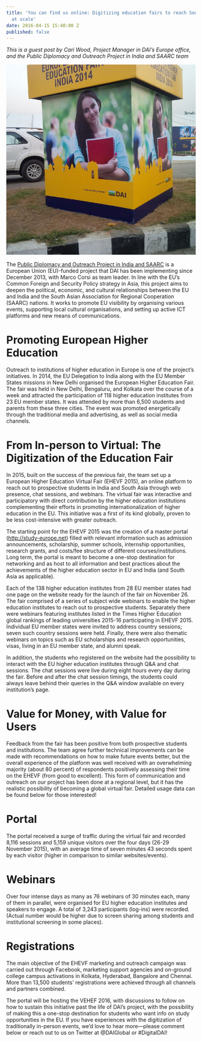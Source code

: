 ```yaml
---
title: 'You can find us online: Digitizing education fairs to reach South Asian youth
  at scale'
date: 2016-04-15 15:40:00 Z
published: false
---
```


*This is a guest post by Cari Wood, Project Manager in DAI’s Europe office, and the Public Diplomacy and Outreach Project in India and SAARC team*

![south asia photo 1.jpg](/uploads/south%20asia%20photo%201.jpg)

The [Public Diplomacy and Outreach Project in India and SAARC](http://dai.com/our-work/projects/south-asia%E2%80%94eu-public-diplomacy-and-outreach-india-and-south-asian-association) is a European Union (EU)-funded project that DAI has been implementing since December 2013, with Marco Corsi as team leader. In line with the EU’s Common Foreign and Security Policy strategy in Asia, this project aims to deepen the political, economic, and cultural relationships between the EU and India and the South Asian Association for Regional Cooperation (SAARC) nations. It works to promote EU visibility by organising various events, supporting local cultural organisations, and setting up active ICT platforms and new means of communications.

<!--more-->

# Promoting European Higher Education

Outreach to institutions of higher education in Europe is one of the project’s initiatives. In 2014, the EU Delegation to India along with the EU Member States missions in New Delhi organised the European Higher Education Fair. The fair was held in New Delhi, Bengaluru, and Kolkata over the course of a week and attracted the participation of 118 higher education institutes from 23 EU member states. It was attended by more than 6,500 students and parents from these three cities. The event was promoted energetically through the traditional media and advertising, as well as social media channels.

# From In-person to Virtual: The Digitization of the Education Fair

In 2015, built on the success of the previous fair, the team set up a European Higher Education Virtual Fair (EHEVF 2015), an online platform to reach out to prospective students in India and South Asia through web presence, chat sessions, and webinars. The virtual fair was interactive and participatory with direct contribution by the higher education institutions complementing their efforts in promoting internationalization of higher education in the EU. This initiative was a first of its kind globally, proven to be less cost-intensive with greater outreach.

The starting point for the EHEVF 2015 was the creation of a master portal (http://study-europe.net) filled with relevant information such as admission announcements, scholarship, summer schools, internship opportunities, research grants, and costs/fee structure of different courses/institutions. Long term, the portal is meant to become a one-stop destination for networking and as host to all information and best practices about the achievements of the higher education sector in EU and India (and South Asia as applicable).

Each of the 138 higher education institutes from 28 EU member states had one page on the website ready for the launch of the fair on November 26. The fair comprised of a series of subject wide webinars to enable the higher education institutes to reach out to prospective students. Separately there were webinars featuring institutes listed in the Times Higher Education global rankings of leading universities 2015-16 participating in EHEVF 2015. Individual EU member states were invited to address country sessions; seven such country sessions were held. Finally, there were also thematic webinars on topics such as EU scholarships and research opportunities, visas, living in an EU member state, and alumni speak.

In addition, the students who registered on the website had the possibility to interact with the EU higher education institutes through Q&A and chat sessions. The chat sessions were live during eight hours every day during the fair. Before and after the chat session timings, the students could always leave behind their queries in the Q&A window available on every institution’s page.

# Value for Money, with Value for Users

Feedback from the fair has been positive from both prospective students and institutions. The team agree further technical improvements can be made with recommendations on how to make future events better, but the overall experience of the platform was well received with an overwhelming majority (about 80 percent) of respondents positively assessing their time on the EHEVF (from good to excellent). This form of communication and outreach on our project has been done at a regional level, but it has the realistic possibility of becoming a global virtual fair. Detailed usage data can be found below for those interested!

# Portal

The portal received a surge of traffic during the virtual fair and recorded 8,116 sessions and 5,159 unique visitors over the four days (26-29 November 2015), with an average time of seven minutes 43 seconds spent by each visitor (higher in comparison to similar websites/events).

# Webinars

Over four intense days as many as 76 webinars of 30 minutes each, many of them in parallel, were organised for EU higher education institutes and speakers to engage. A total of 3,243 participants (log-ins) were recorded. (Actual number would be higher due to screen sharing among students and institutional screening in some places).

# Registrations

The main objective of the EHEVF marketing and outreach campaign was carried out through Facebook, marketing support agencies and on-ground college campus activations in Kolkata, Hyderabad, Bangalore and Chennai. More than 13,500 students’ registrations were achieved through all channels and partners combined.

The portal will be hosting the VEHEF 2016, with discussions to follow on how to sustain this initiative past the life of DAI’s project, with the possibility of making this a one-stop destination for students who want info on study opportunities in the EU. If you have experiences with the digitization of traditionally in-person events, we’d love to hear more—please comment below or reach out to us on Twitter at @DAIGlobal or #DigitalDAI!